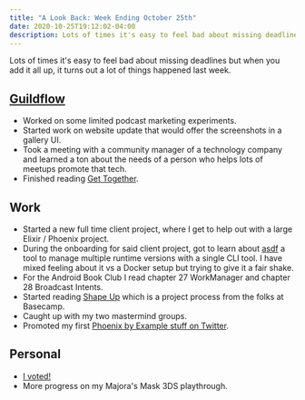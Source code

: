 ```yaml
---
title: "A Look Back: Week Ending October 25th"
date: 2020-10-25T19:12:02-04:00
description: Lots of times it's easy to feel bad about missing deadlines but when you add it all up, it turns out a lot of things happened last week.
---
```


Lots of times it's easy to feel bad about missing deadlines but when you add it all up, it turns out a lot of things happened last week.

## [Guildflow](/projects/guildflow/)

- Worked on some limited podcast marketing experiments.
- Started work on website update that would offer the screenshots in a gallery UI.
- Took a meeting with a community manager of a technology company and learned a ton about the needs of a person who helps lots of meetups promote that tech.
- Finished reading [Get Together](https://gettogether.world/).

## Work

- Started a new full time client project, where I get to help out with a large Elixir / Phoenix project.
- During the onboarding for said client project, got to learn about [asdf](https://asdf-vm.com) a tool to manage multiple runtime versions with a single CLI tool. I have mixed feeling about it vs a Docker setup but trying to give it a fair shake.
- For the Android Book Club I read chapter 27 WorkManager and chapter 28 Broadcast Intents.
- Started reading [Shape Up](https://basecamp.com/shapeup) which is a project process from the folks at Basecamp.
- Caught up with my two mastermind groups.
- Promoted my first [Phoenix by Example stuff on Twitter](https://twitter.com/PhoenixExamples/status/1318336113916940288).

## Personal

- [I voted!](https://twitter.com/zorn/status/1320105967338532865)
- More progress on my Majora's Mask 3DS playthrough.
